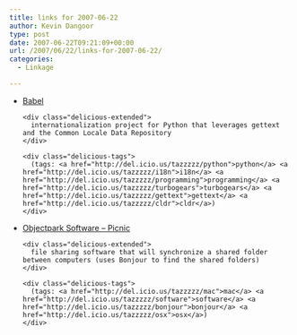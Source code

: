 ```yaml
---
title: links for 2007-06-22
author: Kevin Dangoor
type: post
date: 2007-06-22T09:21:09+00:00
url: /2007/06/22/links-for-2007-06-22/
categories:
  - Linkage

---
```

<ul class="delicious">
  <li>
    <div class="delicious-link">
      <a href="http://babel.edgewall.org/">Babel</a>
    </div>
    
    <div class="delicious-extended">
      internationalization project for Python that leverages gettext and the Common Locale Data Repository
    </div>
    
    <div class="delicious-tags">
      (tags: <a href="http://del.icio.us/tazzzzz/python">python</a> <a href="http://del.icio.us/tazzzzz/i18n">i18n</a> <a href="http://del.icio.us/tazzzzz/programming">programming</a> <a href="http://del.icio.us/tazzzzz/turbogears">turbogears</a> <a href="http://del.icio.us/tazzzzz/gettext">gettext</a> <a href="http://del.icio.us/tazzzzz/cldr">cldr</a>)
    </div>
  </li>
  
  <li>
    <div class="delicious-link">
      <a href="http://www.objectpark.net/picnic.html">Objectpark Software &#8211; Picnic</a>
    </div>
    
    <div class="delicious-extended">
      file sharing software that will synchronize a shared folder between computers (uses Bonjour to find the shared folders)
    </div>
    
    <div class="delicious-tags">
      (tags: <a href="http://del.icio.us/tazzzzz/mac">mac</a> <a href="http://del.icio.us/tazzzzz/software">software</a> <a href="http://del.icio.us/tazzzzz/bonjour">bonjour</a> <a href="http://del.icio.us/tazzzzz/osx">osx</a>)
    </div>
  </li>
</ul>